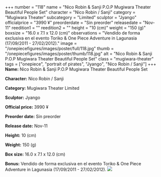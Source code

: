 +++
number = "118"
name = "Nico Robin &amp; Sanji P.O.P Mugiwara Theater Beautiful People Set"
character = "Nico Robin / Sanji"
category = "Mugiwara Theater"
subcategory = "Limited"
sculptor = "Jyango"
officialprice = "3990 ¥"
preorderdate = "Sin preorder"
releasedate = "Nov-11"
reedition1 = ""
reedition2 = ""
height = "10 (cm)"
weight = "150 (g)"
boxsize = "16.0 x 7.1 x 12.0 (cm)"
observations = "Vendido de forma exclusiva en el evento Toriko &amp; One Piece Adventure in Lagunasia (17/09/2011 - 27/02/2012)."
image = "/onepiecefigures/images/poster/full/118.jpg"
thumb = "/onepiecefigures/images/poster/thumb/118.jpg"
alt = "Nico Robin &amp; Sanji P.O.P Mugiwara Theater Beautiful People Set"
class = "mugiwara-theater"
tags = ["onepiece", "portrait of pirates", "Jyango", "Nico Robin / Sanji"]
+++
**Name:** Nico Robin &amp; Sanji P.O.P Mugiwara Theater Beautiful People Set

**Character:** Nico Robin / Sanji

**Category:** Mugiwara Theater  Limited 

**Sculptor:** Jyango

**Official price:** 3990 ¥

**Preorder date:** Sin preorder

**Release date:** Nov-11

**Height:** 10 (cm)

**Weight:** 150 (g)

**Box size:** 16.0 x 7.1 x 12.0 (cm)

**Bonus:** Vendido de forma exclusiva en el evento Toriko &amp; One Piece Adventure in Lagunasia (17/09/2011 - 27/02/2012).
<img src="/onepiecefigures/images/poster/thumb/118.jpg">